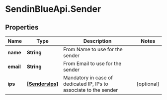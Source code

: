 # SendinBlueApi.Sender

## Properties
Name | Type | Description | Notes
------------ | ------------- | ------------- | -------------
**name** | **String** | From Name to use for the sender | 
**email** | **String** | From Email to use for the sender | 
**ips** | [**[SendersIps]**](SendersIps.md) | Mandatory in case of dedicated IP, IPs to associate to the sender | [optional] 


